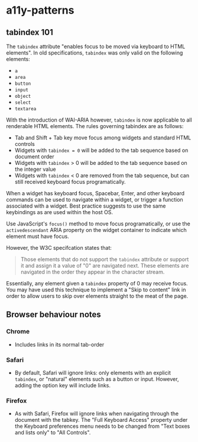 # a11y-patterns

## tabindex 101
The `tabindex` attribute "enables focus to be moved via keyboard to HTML elements". In old specifications, `tabindex` was only valid on the following elements:

- `a`
- `area`
- `button`
- `input`
- `object`
- `select`
- `textarea`

With the introduction of WAI-ARIA however, `tabindex` is now applicable to all renderable HTML elements. The rules governing tabindex are as follows:

- Tab and Shift + Tab key move focus among widgets and standard HTML controls
- Widgets with `tabindex = 0` will be added to the tab sequence based on document order
- Widgets with `tabindex` > 0 will be added to the tab sequence based on the integer value
- Widgets with `tabindex` < 0 are removed from the tab sequence, but can still received keyboard focus programatically.

When a widget has keyboard focus, Spacebar, Enter, and other keyboard commands can be used to navigate within a widget, or trigger a function associated with a widget. Best practice suggests to use the same keybindings as are used within the host OS.

Use JavaScript's `focus()` method to move focus programatically, or use the `activedescendant` ARIA property on the widget container to indicate which element must have focus.

However, the W3C specifcation states that:

> Those elements that do not support the `tabindex` attribute or support it and assign it a value of "0" are navigated next. These elements are navigated in the order they appear in the character stream.

Essentially, any element given a `tabindex` property of 0 may receive focus. You may have used this technique to implement a "Skip to content" link in order to allow users to skip over elements straight to the meat of the page.

## Browser behaviour notes
### Chrome
- Includes links in its normal tab-order

### Safari
- By default, Safari will ignore links: only elements with an explicit `tabindex`, or "natural" elements such as a button or input. However, adding the option key will include links.

### Firefox
- As with Safari, Firefox will ignore links when navigating through the document with the tabkey. The "Full Keyboard Access" property under the Keyboard preferences menu needs to be changed from "Text boxes and lists only" to "All Controls".
